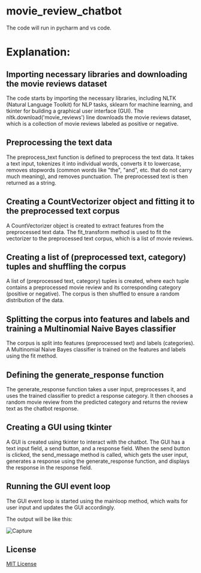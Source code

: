 # movie_review_chatbot

The code will run in pycharm and vs code.

# Explanation:

## **Importing necessary libraries and downloading the movie reviews dataset**

The code starts by importing the necessary libraries, including NLTK (Natural Language Toolkit) for NLP tasks, sklearn for machine learning, and tkinter for building a graphical user interface (GUI). The nltk.download('movie_reviews') line downloads the movie reviews dataset, which is a collection of movie reviews labeled as positive or negative.

## **Preprocessing the text data**

The preprocess_text function is defined to preprocess the text data. It takes a text input, tokenizes it into individual words, converts it to lowercase, removes stopwords (common words like "the", "and", etc. that do not carry much meaning), and removes punctuation. The preprocessed text is then returned as a string.

## **Creating a CountVectorizer object and fitting it to the preprocessed text corpus**

A CountVectorizer object is created to extract features from the preprocessed text data. The fit_transform method is used to fit the vectorizer to the preprocessed text corpus, which is a list of movie reviews.

## **Creating a list of (preprocessed text, category) tuples and shuffling the corpus**

A list of (preprocessed text, category) tuples is created, where each tuple contains a preprocessed movie review and its corresponding category (positive or negative). The corpus is then shuffled to ensure a random distribution of the data.

## **Splitting the corpus into features and labels and training a Multinomial Naive Bayes classifier**

The corpus is split into features (preprocessed text) and labels (categories). A Multinomial Naive Bayes classifier is trained on the features and labels using the fit method.

## **Defining the generate_response function**

The generate_response function takes a user input, preprocesses it, and uses the trained classifier to predict a response category. It then chooses a random movie review from the predicted category and returns the review text as the chatbot response.

## **Creating a GUI using tkinter**

A GUI is created using tkinter to interact with the chatbot. The GUI has a text input field, a send button, and a response field. When the send button is clicked, the send_message method is called, which gets the user input, generates a response using the generate_response function, and displays the response in the response field.

## **Running the GUI event loop**

The GUI event loop is started using the mainloop method, which waits for user input and updates the GUI accordingly.

The output will be like this:

![Capture](https://github.com/user-attachments/assets/3037ad25-1cc8-4026-ab3a-7a62f980f560)

## License

[MIT License](LICENSE)
